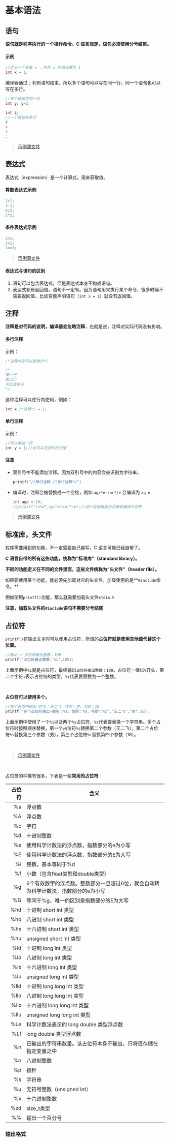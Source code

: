 

# 基本语法

## 语句

**语句就是程序执行的一个操作命令。C 语言规定，语句必须使用分号结尾。**

#### 示例

```c
//定义一个变量 x ，并将 x 的值设置为 1
int x = 1;
```

编译器通过 `;` 判断语句结束，所以多个语句可以写在同一行，同一个语句也可以写在多行。

```c
//多个语句在同一行
int y; y=2;

int z;
//一个语句在多行
z
=
3
;
```

> [示例源文件](./statement.c)

## 表达式

表达式（expression）是一个计算式，用来获取值。

#### 算数表达式示例

```c
1+1;
3-1;
6/2;
2*2;
```

#### 条件表达式示例

```c
2>1;
2<1;
1==1;
```

> [示例源文件](./expression.c)

#### 表达式与语句的区别

1. 语句可以包含表达式，但是表达式本身不构成语句。
2. 表达式都有返回值，语句不一定有。因为语句用来执行某个命令，很多时候不需要返回值，比如变量声明语句（`int x = 1`）就没有返回值。

## 注释

**注释是对代码的说明，编译器会忽略注释**，也就是说，注释对实际代码没有影响。

#### 多行注释

示例：

```c
/*注释内容可以是单行*/

/*
第一行
第二行
可以是多行
*/
```

这种注释可以在行内使用，例如：

```c
int x /*注释*/ = 1;
```

#### 单行注释

示例：

```c
//可以单独一行
int y = 1;//也可以在语句的行尾
```

#### 注意

- 双引号中不能添加注释。因为双引号中的内容会被识别为字符串。

  ```c
  printf("//单行注释 /*多行注释*/")
  ```

- 编译时，注释会被替换成一个空格，例如 `ag/*error*/e` 会编译为 `ag e`

  ```c
  int age = 10;
  //printf("\n%d",ag/*error*/e);//这行会报错因为注解会编译为空格
  ```

> [示例源文件](./annotation.c)

## 标准库，头文件

程序需要用到的功能，不一定需要自己编写，C 语言可能已经自带了。

**C 语言自带的所有这些功能，统称为“标准库”（standard library）。**

**不同的功能定义在不同的文件里面，这些文件统称为“头文件”（header file）。**

如果要使用某个功能，就必须先加载对应的头文件，加载使用的是**`#include`命令。**

例如使用`printf()`功能，那么就需要加载头文件`stdio.h`

**注意，加载头文件的`#include`语句不需要分号结尾**

## 占位符

`printf()`在输出文本时可以使用占位符，所谓的**占位符就是使用其他值代替这个位置。**

```c
//输出-> 占位符输出整数：100
printf("占位符输出整数：%i",100);
```

上面示例中`%i`就是占位符，最终输出`占位符输出整数：100`。占位符一律以`%`开头，第二个字符`i`表示占位符的类型，`%i`代表要替换为一个整数。

<br/>

**占位符可以使用多个。**

```c
//多个占位符输出-姓名：王二飞，性别：男，年龄：18
printf("多个占位符输出-姓名：%s，性别：%s，年龄：%i","王二飞","男",18);
```

上面示例中使用了一个`%i`以及两个`%s`占位符，`%s`代表要替换一个字符串。多个占位符时按照顺序替换，第一个占位符`%s`替换第二个参数（王二飞），第二个占位符`%s`替换第三个参数（男），第三个占位符`%i`替换第四个参数（18）。

<br/>

> [示例源文件](./placeholder.c)

<br/>

占位符的种类有很多，下表是一些**常用的占位符**

| 占位符 | 含义 |
| ---: | ---- |
|%a|浮点数|
|%A|浮点数|
|%c|字符|
|%d|十进制整数|
|%e|使用科学计数法的浮点数，指数部分的e为小写|
|%E|使用科学计数法的浮点数，指数部分的E为大写|
|%i|整数，基本等同于%d|
|%f|小数（包含float类型和double类型）|
|%g|6个有效数字的浮点数。整数部分一旦超过6位，就会自动转为科学计数法，指数部分的e为小写|
|%G|等同于%g，唯一的区别是指数部分的E为大写|
|%hd|十进制 short int 类型|
|%ho|八进制 short int 类型|
|%hx|十六进制 short int 类型|
|%hu|unsigned short int 类型|
|%ld|十进制 long int 类型|
|%lo|八进制 long int 类型|
|%lx|十六进制 long int 类型|
|%lu|unsigned long int 类型|
|%lld|十进制 long long int 类型|
|%llo|八进制 long long int 类型|
|%llx|十六进制 long long int 类型|
|%llu|unsigned long long int 类型|
|%Le|科学计数法表示的 long double 类型浮点数|
|%Lf|long double 类型浮点数|
|%n|已输出的字符串数量。该占位符本身不输出，只将值存储在指定变量之中|
|%o|八进制整数|
|%p|指针|
|%s|字符串|
|%u|无符号整数（unsigned int）|
|%x|十六进制整数|
|%zd|size_t类型|
|%%|输出一个百分号|

### 输出格式                                                                                                                                                                                                                                                                                                                                                                                                                                                                                                                                                                                                                                                                                                                                                                                                                                                                                                                                                                                                                                                                                                                                                                                                                                                                                                                                                                                                                                                                                                                                                                                                                                                                                                                                                                                                                                                                                                                                                                                                                                                                                                                                                                                                                                                                                                                                                                                                                                                                                                                                                                                                                                                                                                                                                                                                                                                                                                                                                                                                                                                                                                                                                                                                                                                                                                                                                                                                                                                                                                                                                                                                                                                                                                                                                                                                                                                                                                                                                                                                                                                                                                                                                                                                                                                                                                                                                                                                                                                                                                                                                                                                                                                                                                                                                                                                                                                                                                                                                                                                                                                                                                                                                                                                                                                                                                                                                                                                                                                                                                                                                                                                                                                                                                                                                                                                                                                                                                                                                                                                                                                                                                                                                                                                                                                                                                                                                                                                                                                                                                                                                                                                                                                                                                                                                                                                                                                                                                                                                                                                                                                                                                                                                                                                                                                                                                                                                                                                                                                                                                                                                           

